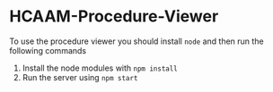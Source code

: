# HCAAM-Procedure-Viewer

To use the procedure viewer you should install `node` and then run the following commands
1) Install the node modules with  `npm install`
2) Run the server using `npm start`
